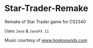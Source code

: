 # Star-Trader-Remake
Remake of Star Trader game for CS2340

Uses `Java` & `JavaFX 11`

Music courtesy of www.hooksounds.com
